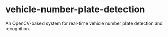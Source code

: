 # vehicle-number-plate-detection
An OpenCV-based system for real-time vehicle number plate detection and recognition.

